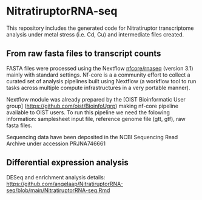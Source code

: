 # NitratiruptorRNA-seq
This repository includes the generated code for Nitratiruptor transcriptome analysis under metal stress (i.e. Cd, Cu) and intermediate files created. 

## From raw fasta files to transcript counts

FASTA files were processed using the Nextflow [nfcore/rnaseq](https://nf-co.re/rnaseq#introduction) (version 3.1) mainly with standard settings. Nf-core is a a community effort to collect a curated set of analysis pipelines built using Nextflow (a workflow tool to run tasks across multiple compute infrastructures in a very portable manner).

Nextflow module was already prepared by the [OIST Bioinformatic User group] (https://github.com/oist/BioinfoUgrp) making nf-core pipeline available to OIST users.
To run this pipeline we need the folowing information: samplesheet input file, reference genome file (gtt, gtf), raw fasta files. 

Sequencing data have been deposited in the NCBI Sequencing Read Archive under accession PRJNA746661

## Differential expression analysis

DESeq and enrichment analysis details: https://github.com/angelaap/NitratiruptorRNA-seq/blob/main/NitratiruptorRNA-seq.Rmd
